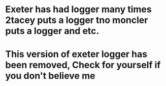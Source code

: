 # Exeter has had logger many times 2tacey puts a logger tno moncler puts a logger and etc.
# This version of exeter logger has been removed, Check for yourself if you don't believe me
 
